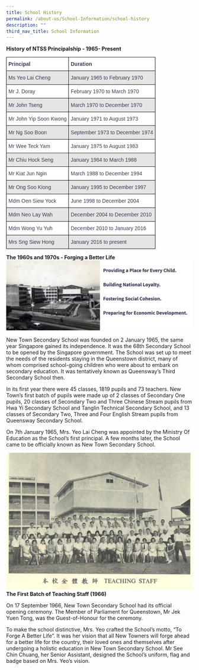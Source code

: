 ```yaml
---
title: School History
permalink: /about-us/School-Information/school-history
description: ""
third_nav_title: School Information
---
```

**History of NTSS Principalship - 1965- Present**
<style type="text/css">
.tg  {border-collapse:collapse;border-spacing:0;}
.tg td{border-color:black;border-style:solid;border-width:1px;font-family:Arial, sans-serif;font-size:14px;
  overflow:hidden;padding:10px 5px;word-break:normal;}
.tg th{border-color:black;border-style:solid;border-width:1px;font-family:Arial, sans-serif;font-size:14px;
  font-weight:normal;overflow:hidden;padding:10px 5px;word-break:normal;}
.tg .tg-4jht{background-color:#FFF;color:#383D51;font-weight:bold;text-align:left;vertical-align:top}
.tg .tg-dlwg{background-color:#FFF;color:#383D51;text-align:left;vertical-align:middle}
.tg .tg-4vpu{background-color:#E5E5E5;color:#383D51;text-align:left;vertical-align:middle}
</style>
<table class="tg">
<thead>
  <tr>
    <th class="tg-4jht">Principal</th>
    <th class="tg-4jht">Duration</th>
  </tr>
</thead>
<tbody>
  <tr>
    <td class="tg-4vpu">Ms Yeo Lai Cheng</td>
    <td class="tg-4vpu">January 1965 to February 1970</td>
  </tr>
  <tr>
    <td class="tg-dlwg">Mr J. Doray</td>
    <td class="tg-dlwg">February 1970 to March 1970</td>
  </tr>
  <tr>
    <td class="tg-4vpu">Mr John Tseng</td>
    <td class="tg-4vpu">March 1970 to December 1970</td>
  </tr>
  <tr>
    <td class="tg-dlwg">Mr John Yip Soon Kwong</td>
    <td class="tg-dlwg">January 1971 to August 1973</td>
  </tr>
  <tr>
    <td class="tg-4vpu">Mr Ng Soo Boon</td>
    <td class="tg-4vpu">September 1973 to December 1974</td>
  </tr>
  <tr>
    <td class="tg-dlwg">Mr Wee Teck Yam</td>
    <td class="tg-dlwg">January 1975 to August 1983</td>
  </tr>
  <tr>
    <td class="tg-4vpu">Mr Chiu Hock Seng</td>
    <td class="tg-4vpu">January 1984 to March 1988</td>
  </tr>
  <tr>
    <td class="tg-dlwg">Mr Kiat Jun Ngin</td>
    <td class="tg-dlwg">March 1988 to December 1994</td>
  </tr>
  <tr>
    <td class="tg-4vpu">Mr Ong Soo Kiong</td>
    <td class="tg-4vpu">January 1995 to December 1997</td>
  </tr>
  <tr>
    <td class="tg-dlwg">Mdm Oen Siew Yock</td>
    <td class="tg-dlwg">June 1998 to December 2004</td>
  </tr>
  <tr>
    <td class="tg-4vpu">Mdm Neo Lay Wah</td>
    <td class="tg-4vpu">December 2004 to December 2010</td>
  </tr>
  <tr>
    <td class="tg-dlwg">Mdm Wong Yu Yuh</td>
    <td class="tg-dlwg">December 2010 to January 2016</td>
  </tr>
  <tr>
    <td class="tg-4vpu">Mrs Sng Siew Hong</td>
    <td class="tg-4vpu">January 2016 to present</td>
  </tr>
</tbody>
</table>

**The 1960s and 1970s - Forging a Better Life**
![](/images/old%20school%20pic%20.png)

New Town Secondary School was founded on 2 January 1965, the same year Singapore gained its independence. It was the 68th Secondary School to be opened by the Singapore government. The School was set up to meet the needs of the residents staying in the Queenstown district, many of whom comprised school-going children who were about to embark on secondary education. It was tentatively known as Queensway’s Third Secondary School then.

In its first year there were 45 classes, 1819 pupils and 73 teachers. New Town’s first batch of pupils were made up of 2 classes of Secondary One pupils, 20 classes of Secondary Two and Three Chinese Stream pupils from Hwa Yi Secondary School and Tanglin Technical Secondary School, and 13 classes of Secondary Two, Three and Four English Stream pupils from Queensway Secondary School.

On 7th January 1965, Mrs. Yeo Lai Cheng was appointed by the Ministry Of Education as the School’s first principal. A few months later, the School came to be officially known as New Town Secondary School.

![](/images/pic2-1024x752.jpg)
**The First Batch of Teaching Staff (1966)**

On 17 September 1966, New Town Secondary School had its official opening ceremony. The Member of Parliament for Queenstown, Mr Jek Yuen Tong, was the Guest-of-Honour for the ceremony.

To make the school distinctive, Mrs. Yeo crafted the School’s motto, “To Forge A Better Life”. It was her vision that all New Towners will forge ahead for a better life for the country, their loved ones and themselves after undergoing a holistic education in New Town Secondary School. Mr See Chin Chuang, her Senior Assistant, designed the School’s uniform, flag and badge based on Mrs. Yeo’s vision.

